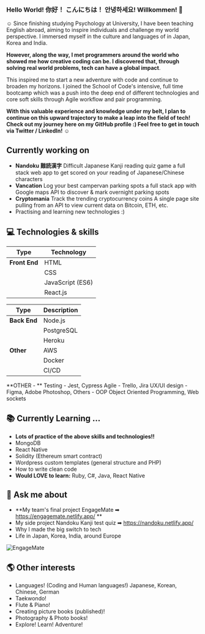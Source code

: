 ### Hello World! 你好！ こんにちは！ 안녕하세요! Willkommen! 👋

☺ Since finishing studying Psychology at University, I have been teaching English abroad, aiming to inspire individuals and challenge my world perspective. I immersed myself in the culture and languages of in Japan, Korea and India. 

**However, along the way, I met programmers around the world who showed me how creative coding can be. 
I discovered that, through solving real world problems, tech can have a global impact**.

This inspired me to start a new adventure with code and continue to broaden my horizons. I joined the School of Code's intensive, full time bootcamp which was a push into the deep end of different technologies and core soft skills through Agile workflow and pair programming. 

**With this valuable experience and knowledge under my belt, I plan to continue on this upward trajectory to make a leap into the field of tech!
Check out my journey here on my GitHub profile :) Feel free to get in touch via Twitter / LinkedIn!** ☺

## Currently working on
- **Nandoku 難読漢字** Difficult Japanese Kanji reading quiz game 
 a full stack web app to get scored on your reading of Japanese/Chinese characters
- **Vancation** Log your best campervan parking spots 
 a full stack app with Google maps API to discover & mark overnight parking spots
- **Cryptomania** Track the trending cryptocurrency coins 
A single page site pulling from an API to view current data on Bitcoin, ETH, etc.
- Practising and learning new technologies :) 

## 💻 Technologies & skills

| **Type**  | **Technology**  |             
| ----------- | ----------- | 
| **Front End** | HTML |   
|          | CSS |    
|          | JavaScript (ES6)|  
|          | React.js |    


| **Type** | **Description** |
| ----------- | ----------- |
  | **Back End** | Node.js |
|            | PostgreSQL| 
|            |   Heroku  | 
| **Other** |   AWS  | 
|            |   Docker  | 
|            |   CI/CD  | 

**OTHER - **
Testing - Jest, Cypress
Agile - Trello, Jira
UX/UI design - Figma, Adobe Photoshop, 
Others - OOP Object Oriented Programming, Web sockets


## 📚 Currently Learning ...
- **Lots of practice of the above skills and technologies!!**
- MongoDB
- React Native
- Solidity (Ethereum smart contract)
- Wordpress custom templates (general structure and PHP)
- How to write clean code
- **Would LOVE to learn:** Ruby, C#, Java, React Native

## 💬 Ask me about 
- **My team's final project EngageMate ➡ https://engagemate.netlify.app/ **
- My side project Nandoku Kanji test quiz ➡ https://nandoku.netlify.app/
- Why I made the big switch to tech
- Life in Japan, Korea, India, around Europe

![EngageMate](https://i.imgur.com/d6hqAmy.png?1)

## 🌎 Other interests
- Languages! (Coding and Human languages!) Japanese, Korean, Chinese, German
- Taekwondo!
- Flute & Piano!
- Creating picture books (published)!
- Photography & Photo books!
- Explore! Learn! Adventure!

<!--
**hazieon/hazieon** is a ✨ _special_ ✨ repository because its `README.md` (this file) appears on your GitHub profile.

Here are some ideas to get you started:

- 🔭 I’m currently working on ...
- 🌱 I’m currently learning ...
- 👯 I’m looking to collaborate on ...
- 🤔 I’m looking for help with ...
- 💬 Ask me about ...
- 📫 How to reach me: ...
- 😄 Pronouns: ...
- ⚡ Fun fact: ...
-->
